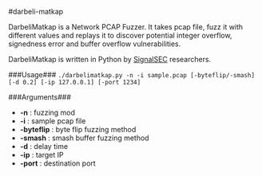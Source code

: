 #darbeli-matkap

DarbeliMatkap is a Network PCAP Fuzzer. It takes pcap file, fuzz it with different values and replays it to discover potential integer overflow, signedness error and buffer overflow vulnerabilities.

DarbeliMatkap is written in Python by [SignalSEC](http://www.signalsec.com/) researchers.

###Usage###
`./darbelimatkap.py -n -i sample.pcap [-byteflip/-smash] [-d 0.2] [-ip 127.0.0.1] [-port 1234]`

###Arguments###
*	**-n**        : fuzzing mod
*	**-i**        : sample pcap file
*	**-byteflip** : byte flip fuzzing method
*	**-smash**    : smash buffer fuzzing method
*	**-d**        : delay time
*	**-ip**       : target IP
*	**-port**     : destination port
